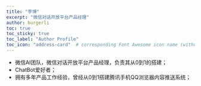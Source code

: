 ```yaml
---
title: "李博"
excerpt: "微信对话开放平台产品经理"
author: burgerli
toc: true
toc_sticky: true
toc_label: "Author Profile"
toc_icon: "address-card"  # corresponding Font Awesome icon name (without fa prefix)
---
```


- 微信AI团队，微信对话开放平台产品经理，负责其从0到1的搭建；
- ChatBot爱好者；
- 拥有多年产品工作经验，曾经从0到1搭建腾讯手机QQ浏览器内容推送系统；
